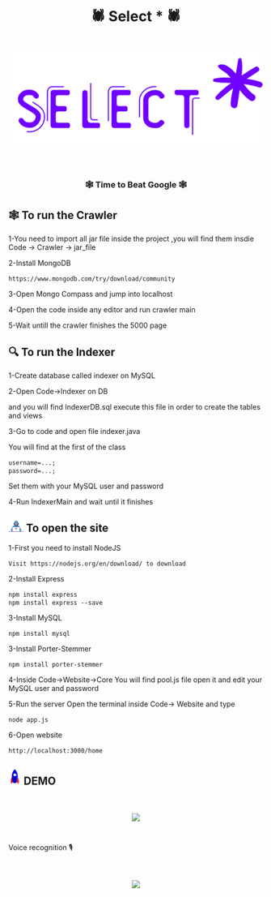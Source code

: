 <html><H1 align="center">

🕷 Select * 🕷
 </H1>
<H1 align="center">
<img  src="/Code/Website/views/assets/img/Logo-Readme-2.png" height="190" >
<br> <br>

  </H1>
<h3 align="center" >🕸  Time to Beat Google  🕸</h3>
</html>

## 🕸 To run the Crawler
1-You need to import all jar file inside the project ,you will find them insdie 
Code -> Crawler -> jar_file

2-Install MongoDB
```shell
https://www.mongodb.com/try/download/community
```
3-Open Mongo Compass and jump into localhost

4-Open the code inside any editor and run crawler main

5-Wait untill the crawler finishes the 5000 page

## 🔍 To run the Indexer
1-Create database called indexer on MySQL

2-Open Code->Indexer on DB 

and you will find IndexerDB.sql execute this file in order to create the tables and views

3-Go to code and open file indexer.java 

You will find at the first of the class 
```shell
username=...;
password=...;
```
Set them with your MySQL user and password

4-Run IndexerMain and wait until it finishes



## <img src="https://github.com/SatYu26/SatYu26/blob/master/Assets/Developer.gif" width="30px"> To open the site
1-First you need to install NodeJS

```shell
Visit https://nodejs.org/en/download/ to download
```

2-Install Express

```shell
npm install express
npm install express --save
```

3-Install MySQL

```shell
npm install mysql
```

3-Install Porter-Stemmer
```shell
npm install porter-stemmer
```
4-Inside Code->Website->Core 
You will find pool.js file open it and edit your MySQL user and password

5-Run the server
Open the terminal inside  Code-> Website  and type
```shell
node app.js
```
6-Open website
```shell
http://localhost:3000/home
```


## <img src="https://github.com/SatYu26/SatYu26/blob/master/Assets/Rocket.gif"  width="25px"> DEMO
<h1 align= "center">
 <img src="https://i.ibb.co/YPKqKrL/ezgif-2-0d4e1e5dab48.gif">
</h1>
</br>
Voice recognition 🎙
<h1 align= "center">
 <img src="https://im2.ezgif.com/tmp/ezgif-2-5fc82c78cdfd.gif">
</h1>
